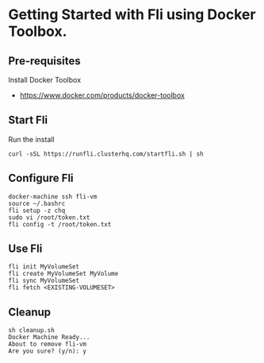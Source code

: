 # Getting Started with Fli using Docker Toolbox.

## Pre-requisites

Install Docker Toolbox 
 - https://www.docker.com/products/docker-toolbox

## Start Fli

Run the install

```
curl -sSL https://runfli.clusterhq.com/startfli.sh | sh
```

## Configure Fli

```
docker-machine ssh fli-vm
source ~/.bashrc
fli setup -z chq
sudo vi /root/token.txt
fli config -t /root/token.txt
```

## Use Fli

```
fli init MyVolumeSet
fli create MyVolumeSet MyVolume
fli sync MyVolumeSet
fli fetch <EXISTING-VOLUMESET>
```

## Cleanup

```
sh cleanup.sh
Docker Machine Ready...
About to remove fli-vm
Are you sure? (y/n): y
```
